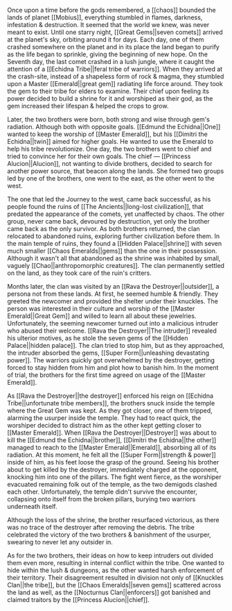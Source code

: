 Once upon a time before the gods remembered, a [[chaos]] bounded the lands of planet [[Mobius]], everything stumbled in flames, darkness, infestation & destruction. It seemed that the world we knew, was never meant to exist. Until one starry night, [[Great Gems||seven comets]] arrived at the planet's sky, orbiting around it for days. Each day, one of them crashed somewhere on the planet and in its place the land began to purify as the life began to sprinkle, giving the beginning of new hope. On the Seventh day, the last comet crashed in a lush jungle, where it caught the attention of a [[Echidna Tribe||feral tribe of warriors]]. When they arrived at the crash-site, instead of a shapeless form of rock & magma, they stumbled upon a Master [[Emerald||great gem]] radiating life force around. They took the gem to their tribe for elders to examine. Their chief upon feeling its power decided to build a shrine for it and worshiped as their god, as the gem increased their lifespan & helped the crops to grow. 

Later, the two brothers were born, both strong and wise through gem's radiation. Although both with opposite goals. [[Edmund the Echidna||One]] wanted to keep the worship of [[Master Emerald]], but his [[Dimitri the Echidna||twin]] aimed for higher goals. He wanted to use the Emerald to help his tribe revolutionize. One day, the two brothers went to chief and tried to convince her for their own goals. The chief ― [[Princess Alucion||Alucion]], not wanting to divide brothers, decided to search for another power source, that beacon along the lands. She formed two groups led by one of the brothers, one went to the east, as the other went to the west.

The one that led the Journey to the west, came back successful, as his people found the ruins of [[The Ancients||long-lost civilization]], that predated the appearance of the comets, yet unaffected by chaos. The other group, never came back, devoured by destruction, yet only the brother came back as the only survivor. As both brothers returned, the clan relocated to abandoned ruins, exploring further civilization before them. In the main temple of ruins, they found a [[Hidden Palace||shrine]] with seven much smaller [[Chaos Emeralds||gems]] than the one in their possession. Although it wasn't all that abandoned as the shrine was inhabited by small, vaguely [[Chao||anthropomorphic creatures]]. The clan permanently settled on the land, as they took care of the ruin's critters.

Months later, the clan was visited by an [[Rava the Destroyer||outsider]], a persona not from these lands. At first, he seemed humble & friendly. They greeted the newcomer and provided the shelter under their knuckles. The person was interested in their culture and worship of the [[Master Emerald||Great Gem]] and willed to learn all about these jewelries. Unfortunately, the seeming newcomer turned out into a malicious intruder who abused their welcome. [[Rava the Destroyer||The intruder]] revealed his ulterior motives, as he stole the seven gems of the [[Hidden Palace||hidden palace]]. The clan tried to stop him, but as they approached, the intruder absorbed the gems, [[Super Form||unleashing devastating power]]. The warriors quickly got overwhelmed by the destroyer, getting forced to stay hidden from him and plot how to banish him. In the moment of trial, the brothers for the first time agreed on usage of the [[Master Emerald]].

As [[Rava the Destroyer||the destroyer]] enforced his reign on [[Echidna Tribe||unfortunate tribe members]], the brothers snuck inside the temple where the Great Gem was kept. As they got closer, one of them tripped, alarming the usurper inside the temple. They had to react quick, the worshiper decided to distract him as the other kept getting closer to [[Master Emerald]]. When [[Rava the Destroyer||Destroyer]] was about to kill the [[Edmund the Echidna||brother]], [[Dimitri the Echidna||the other]] managed to reach to the [[Master Emerald||Emerald]], absorbing all of its radiation. At this moment, he felt all the [[Super Form||strength & power]] inside of him, as his feet loose the grasp of the ground. Seeing his brother about to get killed by the destroyer, immediately charged at the opponent, knocking him into one of the pillars. The fight went fierce, as the worshiper evacuated remaining folk out of the temple, as the two demigods clashed each other. Unfortunately, the temple didn't survive the encounter, collapsing onto itself from the broken pillars, burying two warriors underneath itself.

Although the loss of the shrine, the brother resurfaced victorious, as there was no trace of the destroyer after removing the debris. The tribe celebrated the victory of the two brothers & banishment of the usurper, swearing to never let any outsider in.

As for the two brothers, their ideas on how to keep intruders out divided them even more, resulting in internal conflict within the tribe. One wanted to hide within the lush & dungeons, as the other wanted harsh enforcement of their territory. Their disagreement resulted in division not only of [[Knuckles Clan||the tribe]], but the [[Chaos Emeralds||seven gems]] scattered across the land as well, as the [[Nocturnus Clan||enforcers]] got banished and claimed traitors by the [[Princess Alucion||chief]].